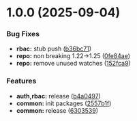 # 1.0.0 (2025-09-04)


### Bug Fixes

* **rbac:** stub push ([b36bc71](https://github.com/codespace-operator/common/commit/b36bc714a61e34716f17effb7e8a3335e25c045b))
* **repo:** non breaking 1.22->1.25 ([0fe84ae](https://github.com/codespace-operator/common/commit/0fe84ae56947c2daa313d747da1cda0f2aef93bd))
* **repo:** remove unused watches ([152fca9](https://github.com/codespace-operator/common/commit/152fca954c68cf0b33d4337c7921197cd250d7d4))


### Features

* **auth,rbac:** release ([b4a0497](https://github.com/codespace-operator/common/commit/b4a04972a579a2863dc5696a363d0eeb7a9559e9))
* **common:** init packages ([2557b1f](https://github.com/codespace-operator/common/commit/2557b1f4ec3846e092a3b3a90bfcd61dc2261d47))
* **common:** release ([6303539](https://github.com/codespace-operator/common/commit/63035393e97c76189fb9096f85b2bb3f632ea5b3))
